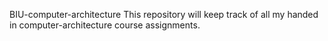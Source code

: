 BIU-computer-architecture
This repository will keep track of all my handed in computer-architecture course assignments.
